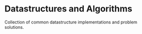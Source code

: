 # Datastructures and Algorithms
Collection of common datastructure implementations and problem solutions.
